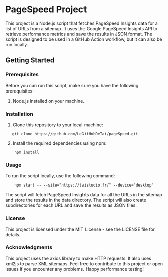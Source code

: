 # PageSpeed Project

This project is a Node.js script that fetches PageSpeed Insights data for a list of URLs from a sitemap. It uses the Google PageSpeed Insights API to retrieve performance metrics and save the results in JSON format. The script is designed to be used in a GitHub Action workflow, but it can also be run locally.

## Getting Started

### Prerequisites

Before you can run this script, make sure you have the following prerequisites:

1. Node.js installed on your machine.

### Installation

1. Clone this repository to your local machine:

```shell
   git clone https://github.com/LeGitHubDeTai/pageSpeed.git
```

2. Install the required dependencies using npm:

```shell
    npm install
```

### Usage

To run the script locally, use the following command:

```shell
    npm start -- --site="https://taistudio.fr/" --device="desktop"
```

The script will fetch PageSpeed Insights data for all the URLs in the sitemap and store the results in the data directory.
The script will also create subdirectories for each URL and save the results as JSON files.

### License
This project is licensed under the MIT License - see the LICENSE file for details.

### Acknowledgments
This project uses the axios library to make HTTP requests.
It also uses xml2js to parse XML sitemaps.
Feel free to contribute to this project or open issues if you encounter any problems. Happy performance testing!

